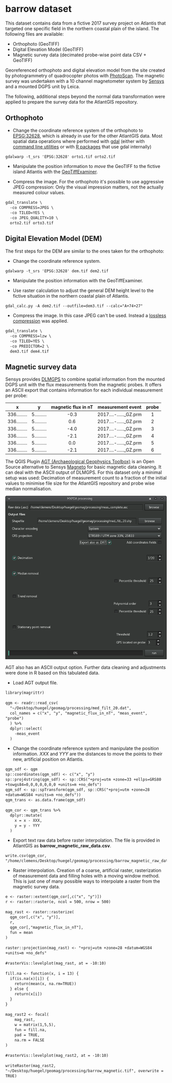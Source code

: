 # barrow dataset

This dataset contains data from a fictive 2017 survey project on Atlantis that targeted one specific field in the northern coastal plain of the island. The following files are available:

- Orthophoto (GeoTIFF)
- Digital Elevation Model (GeoTIFF)
- Magnetic survey data (decimated probe-wise point data CSV + GeoTIFF)

Georeferenced orthophoto and digital elevation model from the site created by photogrammetry of quadrocopter photos with [PhotoScan](http://www.agisoft.com/). The magnetic survey was undertaken with a 10 channel magnetometer system by [Sensys](http://www.sensysmagnetometer.com) and a mounted DGPS unit by Leica.

The following, additional steps beyond the normal data transformation were applied to prepare the survey data for the AtlantGIS repository.

## Orthophoto

- Change the coordinate reference system of the orthophoto to [EPSG:32628](http://spatialreference.org/ref/epsg/wgs-84-utm-zone-28n/), which is already in use for the other AtlantGIS data. Most spatial data operations where performed with [gdal](http://www.gdal.org) (either with [command line utilities](http://www.gdal.org/gdal_utilities.html) or with [R packages](https://CRAN.R-project.org/package=rgdal) that use gdal internally) 

```
gdalwarp -t_srs 'EPSG:32628' orto1.tif orto2.tif
```

- Manipulate the position information to *move* the GeoTIFF to the fictive island Atlantis with the [GeoTiffExaminer](http://freegeographytools.com/2007/handling-tiff-worldfiles-with-geotiffexaminer).

- Compress the image. For the orthophoto it's possible to use aggressive JPEG compression: Only the visual impression matters, not the actually measured colour values.

```
gdal_translate \
  -co COMPRESS=JPEG \
  -co TILED=YES \
  -co JPEG_QUALITY=10 \
  orto2.tif orto3.tif
```

## Digital Elevation Model (DEM)

The first steps for the DEM are similar to the ones taken for the orthophoto:

- Change the coordinate reference system.

```
gdalwarp -t_srs 'EPSG:32628' dem.tif dem2.tif
```

- Manipulate the position information with the GeoTiffExaminer.

- Use raster calculation to adjust the general DEM height level to the fictive situation in the northern coastal plain of Atlantis.

```
gdal_calc.py -A dem2.tif --outfile=dem3.tif --calc="A+74+27"
```

- Compress the image. In this case JPEG can't be used. Instead a [lossless compression](https://gis.stackexchange.com/a/14196/60092) was applied.

```
gdal_translate \
  -co COMPRESS=lzw \
  -co TILED=YES \
  -co PREDICTOR=2 \
  dem3.tif dem4.tif
```

## Magnetic survey data

Sensys provides [DLMGPS](http://www.sensysmagnetometer.com/en/dlmgps.html) to combine spatial information from the mounted DGPS unit with the flux measurements from the magnetic probes. It offers an ASCII export that contains information for each individual measurement per probe:

x|y|magnetic flux in nT|measurement event|probe
:-----:|:-----:|:-----:|:-----:|:-----:
336.........|5..........|-0.3|2017....-......\_GZ.prm|1
336.........|5..........|0.6|2017....-......\_GZ.prm|2
336.........|5..........|-4.0|2017....-......\_GZ.prm|3
336.........|5..........|-2.1|2017....-......\_GZ.prm|4
336.........|5..........|0.0|2017....-......\_GZ.prm|5
336.........|5..........|-2.1|2017....-......\_GZ.prm|6

The QGIS Plugin [AGT (Archaeological Geophysics Toolbox)](https://github.com/narimanInrap/AGT) is an Open Source alternative to Sensys [Magneto](http://www.sensysmagnetometer.com/en/magneto.html) for basic magnetic data cleaning. It can deal with the ASCII output of DLMGPS. For this dataset only a minimal setup was used: Decimation of measurement count to a fraction of the initial values to minimise file size for the AtlantGIS repository and probe wise median normalisation.

![screenshot agt plugin qgis](agt_screenshot.png)

AGT also has an ASCII output option. Further data cleaning and adjustments were done in R based on this tabulated data.

- Load AGT output file.

```
library(magrittr)

qgm <- readr::read_csv(
  "~/Desktop/huegel/geomag/processing/med_filt_20.dat",
  col_names = c("x", "y", "magnetic_flux_in_nT", "meas_event", "probe")
  ) %>%
  dplyr::select(
    -meas_event
  )
```

- Change the coordinate reference system and manipulate the position information. *XXX* and *YYY* are the distances to move the points to their new, artificial position on Atlantis.

```
qgm_sdf <- qgm
sp::coordinates(qgm_sdf) <- c("x", "y")
sp::proj4string(qgm_sdf) <- sp::CRS("+proj=utm +zone=33 +ellps=GRS80 +towgs84=0,0,0,0,0,0,0 +units=m +no_defs")
qgm_sdf <- sp::spTransform(qgm_sdf, sp::CRS("+proj=utm +zone=28 +datum=WGS84 +units=m +no_defs"))
qgm_trans <- as.data.frame(qgm_sdf)

qgm_cor <- qgm_trans %>%
  dplyr::mutate(
    x = x - XXX,
    y = y - YYY
  )
```

- Export text raw data before raster interpolation. The file is provided in AtlantGIS as **barrow_magnetic_raw_data.csv**.

```
write.csv(qgm_cor, "/home/clemens/Desktop/huegel/geomag/processing/barrow_magnetic_raw_data.csv")
```

- Raster interpolation. Creation of a coarse, artificial raster, rasterization of measurement data and filling holes with a moving window method. This is just one of many possible ways to interpolate a raster from the magnetic survey data.

```
e <- raster::extent(qgm_cor[,c("x", "y")])
r <- raster::raster(e, ncol = 500, nrow = 500)

mag_rast <- raster::rasterize(
  qgm_cor[,c("x", "y")], 
  r, 
  qgm_cor[,"magnetic_flux_in_nT"], 
  fun = mean
)

raster::projection(mag_rast) <- "+proj=utm +zone=28 +datum=WGS84 +units=m +no_defs"

#rasterVis::levelplot(mag_rast, at = -10:10)

fill.na <- function(x, i = 13) {
  if(is.na(x)[i]) {
    return(mean(x, na.rm=TRUE))
  } else {
    return(x[i])
  }
}  

mag_rast2 <- focal(
	mag_rast, 
    w = matrix(1,5,5), 
    fun = fill.na, 
    pad = TRUE, 
    na.rm = FALSE 
)

#rasterVis::levelplot(mag_rast2, at = -10:10)

writeRaster(mag_rast2, "~/Desktop/huegel/geomag/processing/barrow_magnetic.tif", overwrite = TRUE)
```